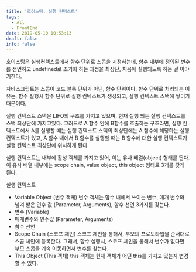 ```yaml
---
title: '호이스팅, 실행 컨텍스트'
tags:
  - All
  - FrontEnd
date: 2019-05-10 10:53:13
draft: false
info: false
---
```


호이스팅은 실행컨텍스트에서 함수 단위로 스콥을 지정하는데, 함수 내부에 정의된 변수를 선언하고 undefined로 초기화 하는 과정을 최상단, 처음에 실행되도록 하는 걸 이야기한다.

자바스크립트는 스콥이 코드 블록 단위가 아닌, 함수 단위이다. 함수 단위로 처리되는 이유는, 함수 실행시 함수 단위로 실행 컨텍스트가 생성되고, 실행 컨텍스트 스택에 쌓이기 때문이다.

실행 컨텍스트 스택은 LIFO의 구조를 가지고 있으며, 현재 실행 되는 실행 컨텍스트를 스택 최상단에 가지고있다. 그러므로 A 함수 안에 B함수를 호출하는 구조라면, 실행 컨텍스트에서 A를 실행할 때는 실행 컨텍스트 스택의 최상단에는 A 함수에 해당하는 실행 컨텍스트가 있고, A 함수 내에서 B 함수를 실행할 때는 B 함수에 대한 실행 컨텍스트가 실행 컨텍스트 최상단에 위치하게 된다.

실행 컨텍스트는 내부에 활성 객체를 가지고 있어, 이는 유사 배열(object) 형태를 띈다. 이 유사 배열 내부에는 scope chain, value object, this object 형태로 3개를 갖게 된다.

실행 컨텍스트

- Variable Object (변수 객체)
변수 객체는 함수 내에서 쓰이는 변수, 매개 변수와 넘겨 받은 인수 값 (Parameter, Arguments), 함수 선언 3가지를 갖는다.
- 변수 (Variable)
- 매개변수와 인수값 (Parameter, Arguments)
- 함수 선언
- Scope Chain (스코프 체인)
스코프 체인을 통해서, 부모의 프로토타입을 순서대로 스콥 체인에 등록한다.
그래서, 함수 실행시, 스코프 체인을 통해서 변수가 없다면 부모 스콥을 계속 이동하면서 변수를 찾는다.
- This Object (This 객체)
this 객체는 현재 객체가 어떤 this를 가지고 있는지 변경할 수 있다.